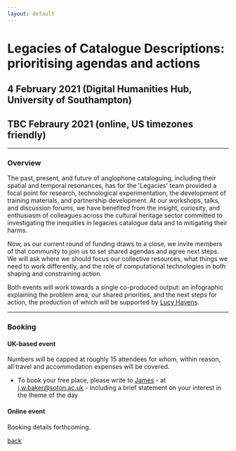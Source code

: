 ```yaml
---
layout: default
---
```


# Legacies of Catalogue Descriptions: prioritising agendas and actions

## 4 February 2021 (Digital Humanities Hub, University of Southampton)

## TBC Febraury 2021 (online, US timezones friendly)

______
### Overview

The past, present, and future of anglophone cataloguing, including their spatial and temporal resonances, has for the 'Legacies' team provided a focal point for research, technological experimentation, the development of training materials, and partnership development. At our workshops, talks, and discussion forums, we have benefited from the insight, curiosity, and enthusiasm of colleagues across the cultural heritage sector committed to investigating the inequities in legacies catalogue data and to mitigating their harms.

Now, as our current round of funding draws to a close, we invite members of that community to join us to set shared agendas and agree next steps. We will ask where we should focus our collective resources, what things we need to work differently, and the role of computational technologies in both shaping and constraining action. 

Both events will work towards a single co-produced output: an infographic explaining the problem area, our shared priorities, and the next steps for action, the production of which will be supported by [Lucy Havens](https://ljhavens.myportfolio.com/).

______
### Booking

#### UK-based event

Numbers will be capped at roughly 15 attendees for whom, within reason, all travel and accommodation expenses will be covered.

- To book your free place, please write to [James](https://www.southampton.ac.uk/humanities/about/staff/jwb1n21.page) - at j.w.baker@soton.ac.uk - including a brief statement on your interest in the theme of the day

#### Online event

Booking details forthcoming.

[back](./)
